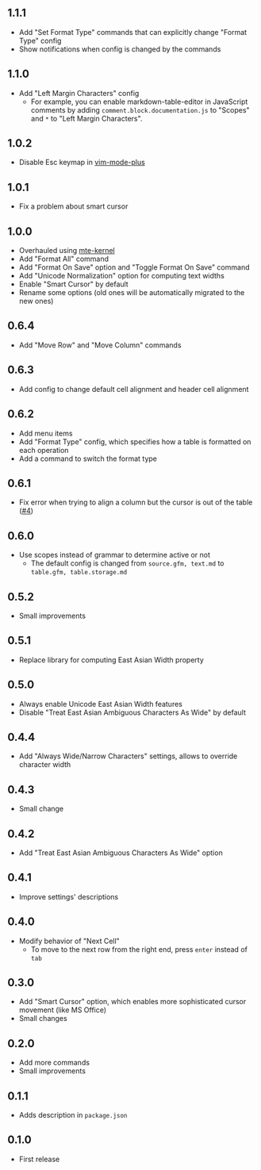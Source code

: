 ## 1.1.1
* Add "Set Format Type" commands that can explicitly change "Format Type" config
* Show notifications when config is changed by the commands

## 1.1.0
* Add "Left Margin Characters" config
    - For example, you can enable markdown-table-editor in JavaScript comments by adding `comment.block.documentation.js` to "Scopes" and `*` to "Left Margin Characters".

## 1.0.2
* Disable Esc keymap in [vim-mode-plus](https://atom.io/packages/vim-mode-plus)

## 1.0.1
* Fix a problem about smart cursor

## 1.0.0
* Overhauled using [mte-kernel](https://github.com/susisu/mte-kernel)
* Add "Format All" command
* Add "Format On Save" option and "Toggle Format On Save" command
* Add "Unicode Normalization" option for computing text widths
* Enable "Smart Cursor" by default
* Rename some options (old ones will be automatically migrated to the new ones)

## 0.6.4
* Add "Move Row" and "Move Column" commands

## 0.6.3
* Add config to change default cell alignment and header cell alignment

## 0.6.2
* Add menu items
* Add "Format Type" config, which specifies how a table is formatted on each operation
* Add a command to switch the format type

## 0.6.1
* Fix error when trying to align a column but the cursor is out of the table ([#4](https://github.com/susisu/markdown-table-editor/issues/4))

## 0.6.0
* Use scopes instead of grammar to determine active or not
    - The default config is changed from `source.gfm, text.md` to `table.gfm, table.storage.md`

## 0.5.2
* Small improvements

## 0.5.1
* Replace library for computing East Asian Width property

## 0.5.0
* Always enable Unicode East Asian Width features
* Disable "Treat East Asian Ambiguous Characters As Wide" by default

## 0.4.4
* Add "Always Wide/Narrow Characters" settings, allows to override character width

## 0.4.3
* Small change

## 0.4.2
* Add "Treat East Asian Ambiguous Characters As Wide" option

## 0.4.1
* Improve settings' descriptions

## 0.4.0
* Modify behavior of "Next Cell"
    - To move to the next row from the right end, press `enter` instead of `tab`

## 0.3.0
* Add "Smart Cursor" option, which enables more sophisticated cursor movement (like MS Office)
* Small changes

## 0.2.0
* Add more commands
* Small improvements

## 0.1.1
* Adds description in `package.json`

## 0.1.0
* First release
